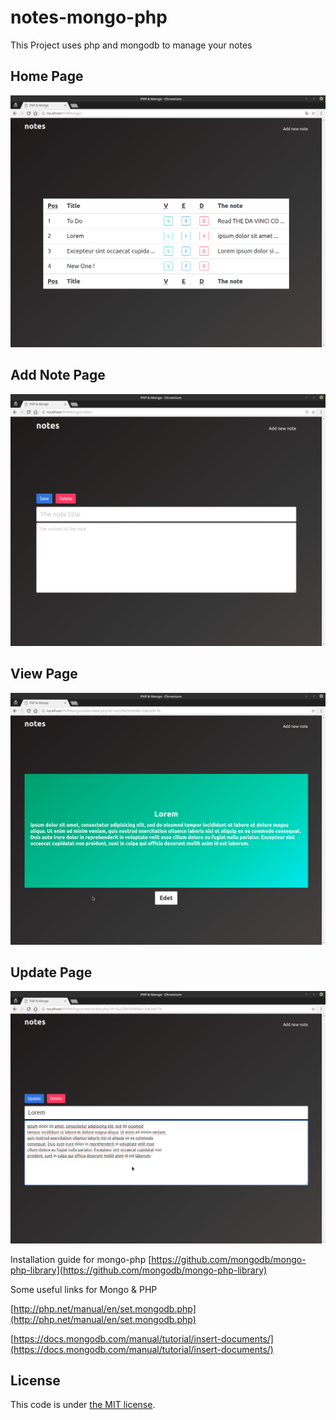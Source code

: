 # notes-mongo-php


This Project uses php and mongodb to manage your notes

## Home Page
![](images/Home.png)
## Add Note Page
![](images/Add-New-Note.png)
## View Page
![](images/View.png)
## Update Page
![](images/Edet.png)







Installation guide for mongo-php
[https://github.com/mongodb/mongo-php-library](https://github.com/mongodb/mongo-php-library)


Some useful links for Mongo & PHP

[http://php.net/manual/en/set.mongodb.php](http://php.net/manual/en/set.mongodb.php)

[https://docs.mongodb.com/manual/tutorial/insert-documents/](https://docs.mongodb.com/manual/tutorial/insert-documents/)






## License

This code is under [the MIT license](https://github.com/Moath-Zaghdad/notes-mongo-php/blob/master/LICENSE).
